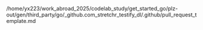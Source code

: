 /home/yx223/work_abroad_2025/codelab_study/get_started_go/plz-out/gen/third_party/go/_github.com_stretchr_testify_dl/.github/pull_request_template.md